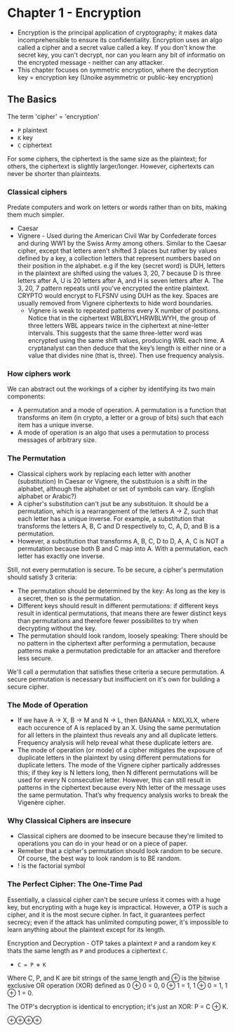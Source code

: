# Chapter 1 - Encryption
- Encryption is the principal application of cryptography; it makes data incomprehensible to ensure its confidentiality. Encryption uses an algo called a cipher and a secret value called a key. If you don't know the secret key, you can't decrypt, nor can you learn any bit of informatio on the encrypted message - neither can any attacker.
- This chapter focuses on symmetric encryption, where the decryption key = encryption key (Unoike asymmetric or public-key encryption)

## The Basics
The term 'cipher' = 'encryption'
- `P` plaintext
- `K` key
- `C` ciphertext

For some ciphers, the ciphertext is the same size as the plaintext; for others, the ciphertext is slightly larger/longer. However, ciphertexts can never be shorter than plaintexts.

### Classical ciphers 
Predate computers and work on letters or words rather than on bits, making them much simpler.
- Caesar
- Vignere - Used during the American Civil War by Confederate forces and during WW1 by the Swiss Army among others. Similar to the Caesar cipher, except that letters aren't shifted 3 places but rather by values defined by a key, a collection letters that represent numbers based on their position in the alphabet. e.g if the key (secret word) is DUH, letters in the plaintext are shifted using the values 3, 20, 7 because D is three letters after A, U is 20 letters after A, and H is seven letters after A. The 3, 20, 7 pattern repeats until you've encrypted the entire plaintext. CRYPTO would encrypt to FLFSNV using DUH as the key. Spaces are usually removed from Vignere ciphertexts to hide word boundaries.
  - Vignere is weak to repeated patterns every X number of positions. Notice that in the ciphertext WBLBXYLHRWBLWYH, the group of three letters WBL appears twice in the ciphertext at nine-letter intervals. This suggests that the same three-letter word was encrypted using the same shift values, producing WBL each time. A cryptanalyst can then deduce that the key’s length is either nine or a value that divides nine (that is, three). Then use frequency analysis. 

### How ciphers work
We can abstract out the workings of a cipher by identifying its two main components: 
- A permutation and a mode of operation. A permutation is a function that transforms an item (in crypto, a letter or a group of bits) such that each item has a unique inverse. 
- A mode of operation is an algo that uses a permutation to process messages of arbitrary size.

### The Permutation
- Classical ciphers work by replacing each letter with another (substitution) In Caesar or Vignere, the substituion is a shift in the alphabet, although the alphabet or set of symbols can vary. (English alphabet or Arabic?)
- A cipher's substitution can't jsut be any substituion. It should be a permutation, which is a rearrangement of the letters A -> Z, such that each letter has a unique inverse. For example, a substitution that transforms the letters A, B, C and D respectively to, C, A,  D, and B is a permutation.
- However, a substitution that transforms A, B, C, D to D, A, A, C is NOT a permutation because both B and C map into A. With a permutation, each letter has exactly one inverse.

Still, not every permutation is secure. To be secure, a cipher's permutation should satisfy 3 criteria:
- The permutation should be determined by the key: As long as the key is a secret, then so is the permutation.
- Different keys should result in different permutations: if different keys result in identical permutations, that means there are fewer distinct keys than permutations and therefore fewer possibilites to try when decrypting without the key.
- The permutation should look random, loosely speaking: There should be no pattern in the ciphertext after performing a permutation, because patterns make a permutation predictable for an attacker and therefore less secure.

We'll call a permutation that satisfies these criteria a secure permutation. A secure permutation is necessary but insiffucient on it's own for building a secure cipher.

### The Mode of Operation
- If we have A -> X, B -> M and N -> L, then BANANA = MXLXLX, where each occurence of A is replaced by an X. Using the same permutation for all letters in the plaintext thus reveals any and all duplicate letters. Frequency analysis will help reveal what these duplicate letters are. 
- The mode of operation (or mode) of a cipher mitigates the exposure of duplicate letters in the plaintext by using different permutations for duplicate letters. The mode of the Vignere cipher partically addresses this; if they key is N letters long, then N different permutations will be used for every N consecutive letter. However, this can still result in patterns in the ciphertext because every Nth letter of the message uses the same permutation. That’s why frequency analysis works to break the Vigenère cipher.

### Why Classical Ciphers are insecure
- Classical ciphers are doomed to be insecure because they're limited to operations you can do in your head or on a piece of paper.
- Remeber that a cipher's permutation should look random to be secure. Of course, the best way to look random is to BE random. 
- ! is the factorial symbol

### The Perfect Cipher: The One-Time Pad
Essentially, a classical cipher can't be secure unless it comes with a huge key, but encrypting with a huge key is impractical. However, a OTP is such a cipher, and it is the most secure cipher. In fact, it guarantees perfect secrecy; even if the attack has unlimited computing power, it's impossible to learn anything about the plaintext except for its length. 

Encryption and Decryption - 
OTP takes a plaintext `P` and a random key `K` thats the same length as `P` and produces a ciphertext `C`. 

- `C = P ⊕ K`

Where C, P, and K are bit strings of the same length and ⊕ is the bitwise exclusive OR operation (XOR) defined as 0 ⊕ 0 = 0, 0 ⊕ 1 = 1, 1 ⊕ 0 = 1, 1 ⊕ 1 = 0.

The OTP's decryption is identical to encryption; it's just an XOR: P = C ⊕ K. 



⊕⊕⊕⊕




